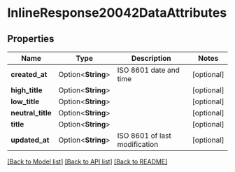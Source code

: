 # InlineResponse20042DataAttributes

## Properties

Name | Type | Description | Notes
------------ | ------------- | ------------- | -------------
**created_at** | Option<**String**> | ISO 8601 date and time | [optional]
**high_title** | Option<**String**> |  | [optional]
**low_title** | Option<**String**> |  | [optional]
**neutral_title** | Option<**String**> |  | [optional]
**title** | Option<**String**> |  | [optional]
**updated_at** | Option<**String**> | ISO 8601 of last modification | [optional]

[[Back to Model list]](../README.md#documentation-for-models) [[Back to API list]](../README.md#documentation-for-api-endpoints) [[Back to README]](../README.md)


